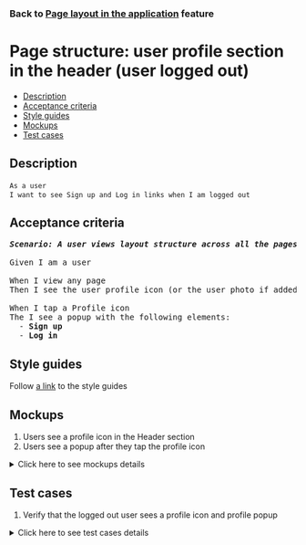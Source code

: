 ### Back to [Page layout in the application](../../) feature

# Page structure: user profile section in the header (user logged out)

- [Description](#description)
- [Acceptance criteria](#acceptance-criteria)
- [Style guides](#style-guides)
- [Mockups](#mockups)
- [Test cases](#test-cases)

## Description

    As a user
    I want to see Sign up and Log in links when I am logged out

## Acceptance criteria

<pre>
<b><i>Scenario: A user views layout structure across all the pages</i></b>

Given I am a user

When I view any page
Then I see the user profile icon (or the user photo if added) in the Header section

When I tap a Profile icon
The I see a popup with the following elements:
  - <b>Sign up</b>
  - <b>Log in</b>
</pre>

## Style guides

Follow [a link](https://www.figma.com/proto/0zkkf5WC77OSpvyD6YXpFE/Style-guides?page-id=0%3A1&node-id=19%3A5368&viewport=266%2C48%2C0.54&scaling=min-zoom&starting-point-node-id=19%3A5368) to the style guides

## Mockups

1. Users see a profile icon in the Header section
2. Users see a popup after they tap the profile icon

<details>
  <summary>Click here to see mockups details</summary>

**1. Users see a profile icon in the Header section:**

![Users see a profile icon in the Header section](/sports_hub_portal/mobile_application_features/project_layout/images/profile_icon_home_page.png)

**2. Users see a popup after they tap the profile icon:**

![Users see a popup after they tap the profile icon](/sports_hub_portal/mobile_application_features/project_layout/images/profile_popup_home_page_logged_out.png)

</details>

## Test cases

1. Verify that the logged out user sees a profile icon and profile popup

<details>
  <summary>Click here to see test cases details</summary>

### **#1. Verify that the logged out user sees a profile icon and profile popup**

|Preconditions|Steps|Expected result
------|-------|----------
|- Go to the Sports Hub Home page</br>- The user is logged out|1) Go to any page</br>2) Observe the header section</br>3) Tap the profile icon|2) The profile icon is present in the header section on the right</br>3) The profile popup appears with the following elements:</br>- Sign up</br>- Log in|
</details>
